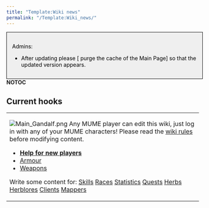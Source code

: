 ```yaml
---
title: "Template:Wiki news"
permalink: "/Template:Wiki_news/"
---
```


<noinclude>

<div style="border: 1px solid; width: 96%; color: black; padding: 1em; float: left; background: #EFEFEF">

Admins:

- After updating please \[ purge the cache of the Main Page\] so that
  the updated version appears.

</div>

</noinclude>

<noinclude> __NOTOC__ <noinclude>

## Current hooks

<table>
<tbody>
<tr class="odd">
<td><p></noinclude></p>
<p><img src="Main_Gandalf.png" title="Main_Gandalf.png"
alt="Main_Gandalf.png" /> Any MUME player can edit this wiki, just log
in with any of your MUME characters! Please read the <a
href="Wiki_rules" title="wikilink">wiki rules</a> before modifying
content.</p>
<ul>
<li><strong><a href="Newbie" title="wikilink">Help for new
players</a></strong></li>
<li><a href="Armour" title="wikilink">Armour</a></li>
<li><a href="Weapon" title="wikilink">Weapons</a></li>
</ul>
<p>Write some content for: <a href="Skill" title="wikilink">Skills</a>
<a href="Race" title="wikilink">Races</a> <a href="Statistic"
title="wikilink">Statistics</a> <a href="Quest"
title="wikilink">Quests</a> <a href="Herb" title="wikilink">Herbs</a> <a
href="Herblore" title="wikilink">Herblores</a> <a href="Client"
title="wikilink">Clients</a> <a href="Mapper"
title="wikilink">Mappers</a></p>
<p><noinclude></p></td>
</tr>
</tbody>
</table>

</noinclude>